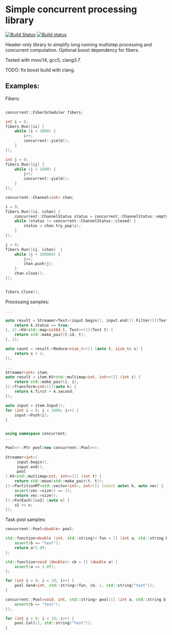# Simple concurrent processing library

[![Build Status](https://travis-ci.org/ucali/concurrent.svg?branch=master)](https://travis-ci.org/ucali/concurrent)
[![Build status](https://ci.appveyor.com/api/projects/status/6hj2ar4d2goq54rm/branch/master?svg=true)](https://ci.appveyor.com/project/ucali/concurrent/branch/master)


Header-only library to simplify long running multistep processing and concurrent computation.
Optional boost dependency for fibers.

Tested with msvc14, gcc5, clang3.7.

TODO: fix boost build with clang.

## Examples:

Fibers:

```c++

concurrent::FiberScheduler fibers;

int i = 0;
fibers.Run([&i] {
    while (i < 1000) {
        i++;
        concurrent::yield();
    }
});

int j = 0;
fibers.Run([&j] {
    while (j < 1000) {
        j++;
        concurrent::yield();
    }
});

concurrent::Channel<int> chan;

i = 0;
fibers.Run([&i, &chan] {
    concurrent::ChannelStatus status = concurrent::ChannelStatus::empty;
    while (status != concurrent::ChannelStatus::closed) {
        status = chan.try_pop(i);
    }
});

j = 0;
fibers.Run([&j, &chan]  {
    while (j < 100000) {
        j++;
        chan.push(j);
    }
    chan.close();
});


fibers.Close();

```

Processing samples:

```c++
...

auto result = Streamer<Test>(input.begin(), input.end()).Filter([](Test k) {
    return k.status == true;
}, 2)->KV<std::map<int64_t, Test>>([](Test t) {
	return std::make_pair(t.id, t);
}, 2);

auto count = result->Reduce<size_t>([] (auto t, size_t& s) {
    return s + 1;
});
```

```c++
...
Streamer<int> item;
auto result = item.KV<std::multimap<int, int>>([] (int i) {
    return std::make_pair(i, i);
})->Transform<int>([](auto k) {
    return k.first + k.second;
});

auto input = item.Input();
for (int i = 0; i < 1000; i++) {
    input->Push(i);
}
```

```c++

using namespace concurrent;
...

Pool<>::Ptr pool(new concurrent::Pool<>);
	
Streamer<int>(
     input.begin(), 
     input.end(), 
     pool
).KV<std::multimap<int, int>>([] (int t) {
	return std::move(std::make_pair(t, t));
})->PartitionMT<std::vector<int>, int>([] (const auto& k, auto vec) {
	assert(vec->size() == 2);
	return vec->size();
})->ForEach([&v2] (auto v) {
	v2 += v;
});
```


Task pool samples:

```c++
concurrent::Pool<double> pool;

std::function<double (int, std::string)> fun = [] (int a, std::string b) {
    assert(b == "test");
    return a*2.0f;
};

std::function<void (double)> cb = [] (double a) {
    assert(a == 2.0f);
};

for (int i = 0; i < 10; i++) {
    pool.Send<int, std::string>(fun, cb, 1, std::string("test"));
}
```

```c++
concurrent::Pool<void, int, std::string> pool([] (int a, std::string b){
    assert(b == "test");
});

for (int i = 0; i < 10; i++) {
    pool.Call(1, std::string("test"));
}
```
